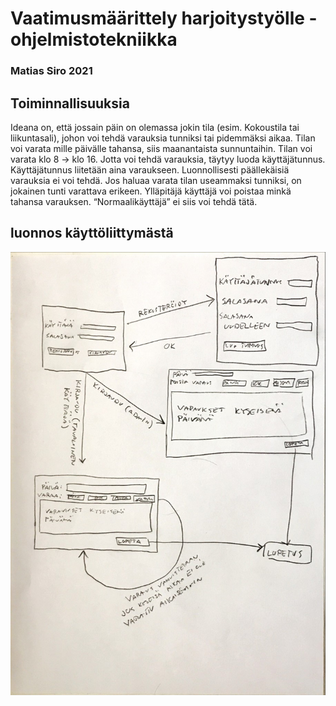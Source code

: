 # Vaatimusmäärittely harjoitystyölle - ohjelmistotekniikka  

### Matias Siro 2021 

 

## Toiminnallisuuksia 

Ideana on, että jossain päin on olemassa jokin tila (esim. Kokoustila tai liikuntasali), johon voi
tehdä varauksia tunniksi tai pidemmäksi aikaa. Tilan voi varata mille päivälle tahansa, siis
maanantaista sunnuntaihin. Tilan voi varata klo 8 -> klo 16. Jotta voi tehdä varauksia, täytyy luoda
käyttäjätunnus. Käyttäjätunnus liitetään aina varaukseen. Luonnollisesti päällekäisiä varauksia
ei voi tehdä. Jos haluaa varata tilan useammaksi tunniksi, on jokainen tunti varattava erikeen.
Ylläpitäjä käyttäjä voi poistaa minkä tahansa varauksen. “Normaalikäyttäjä” ei siis voi tehdä tätä.  


## luonnos käyttöliittymästä

![kuvaluonnos käyttöliittymästä](https://github.com/masiro918/ot-harjoitustyo/blob/master/varauskalenteri/dokumentaatio/luonnos_kayttoliittymasta.jpg)  
